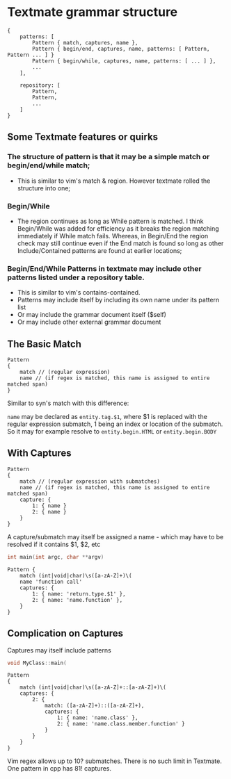 # Textmate grammar structure

```
{
    patterns: [
        Pattern { match, captures, name },
        Pattern { begin/end, captures, name, patterns: [ Pattern, Pattern ... ] }
        Pattern { begin/while, captures, name, patterns: [ ... ] },
        ...
    ],

    repository: [
        Pattern,
        Pattern,
        ...
    ]
}
```

## Some Textmate features or quirks

### The structure of pattern is that it may be a simple match or begin/end/while match;

- This is similar to vim's match & region. However textmate rolled the structure into one;

### Begin/While

- The region continues as long as While pattern is matched. I think Begin/While was added for efficiency as it breaks the region matching immediately if While match fails. Whereas, in Begin/End the region check may still continue even if the End match is found so long as other Include/Contained patterns are found at earlier locations;

### Begin/End/While Patterns in textmate may include other patterns listed under a repository table.

- This is similar to vim's contains-contained. 
- Patterns may include itself by including its own name under its pattern list
- Or may include the grammar document itself ($self)
- Or may include other external grammar document

## The Basic Match

```
Pattern
{
    match // (regular expression)
    name // (if regex is matched, this name is assigned to entire matched span)
}
```

Similar to syn's match with this difference:

`name` may be declared as `entity.tag.$1`, where $1 is replaced with the regular expression submatch, 1 being an index or location of the submatch. So it may for example resolve to `entity.begin.HTML` or `entity.begin.BODY`

## With Captures

```
Pattern
{
    match // (regular expression with submatches)
    name // (if regex is matched, this name is assigned to entire matched span)
    capture: {
        1: { name }
        2: { name }
    }
}
```

A capture/submatch may itself be assigned a name - which may have to be resolved if it contains $1, $2, etc

```c
int main(int argc, char **argv)
```

```
Pattern {
    match (int|void|char)\s([a-zA-Z]+)\(
    name 'function call'
    captures: {
        1: { name: 'return.type.$1' },
        2: { name: 'name.function' },
    }
}
```

## Complication on Captures

Captures may itself include patterns

```c
void MyClass::main(
```

```
Pattern
{
    match (int|void|char)\s([a-zA-Z]+::[a-zA-Z]+)\(
    captures: {
        2: {
            match: ([a-zA-Z]+)::([a-zA-Z]+),
            captures: {
                1: { name: 'name.class' },
                2: { name: 'name.class.member.function' }
            }
        }
    }
}
```

Vim regex allows up to 10? submatches. There is no such limit in Textmate. One pattern in cpp has 81! captures.
